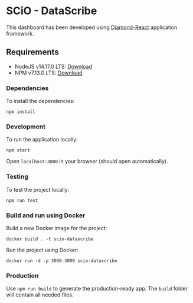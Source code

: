 # SCiO - DataScribe

This dashboard has been developed using [Diamond-React](https://www.primefaces.org/layouts/diamond-react) application framework.

## Requirements

- NodeJS v14.17.0 LTS: [Download](https://nodejs.org/)
- NPM v7.13.0 LTS: [Download](https://www.npmjs.com/get-npm)

### Dependencies

To install the dependencies:

    npm install

### Development

To run the application locally:

    npm start

Open `localhost:3000` in your browser (should open automatically).

### Testing

To test the project locally:

    npm run test

### Build and run using Docker

Build a new Docker image for the project:

    docker build . -t scio-datascribe

Run the project using Docker:

    docker run -d -p 3000:3000 scio-datascribe

### Production

Use `npm run build` to generate the production-ready app. The `build` folder will contain all needed files.
